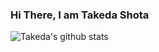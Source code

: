 ### Hi There, I am Takeda Shota

![Takeda's github stats](https://github-readme-stats.vercel.app/api?username=VolatileMint)

